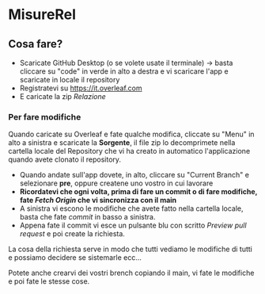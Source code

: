 # MisureRel

Cosa fare?
---------------------

* Scaricate GitHub Desktop (o se volete usate il terminale) -> basta cliccare su "code" in verde in alto a destra e vi scaricare l'app e scaricate in locale il repository
* Registratevi su https://it.overleaf.com
* E caricate la zip *Relazione*

### Per fare modifiche

Quando caricate su Overleaf e fate qualche modifica, cliccate su "Menu" in alto a sinistra e scaricate la **Sorgente**, il file zip lo decomprimete nella cartella locale del Repository che vi ha creato in automatico l'applicazione quando avete clonato il repository.
* Quando andate sull'app dovete, in alto, cliccare su "Current Branch" e selezionare **pre**, oppure createne uno vostro in cui lavorare
* **Ricordatevi che ogni volta, prima di fare un commit o di fare modifiche, fate *Fetch Origin* che vi sincronizza con il main**
* A sinistra vi escono le modifiche che avete fatto nella cartella locale, basta che fate *commit* in basso a sinistra.
* Appena fate il commit vi esce un pulsante blu con scritto *Preview pull request* e poi create la richiesta.

La cosa della richiesta serve in modo che tutti vediamo le modifiche di tutti e possiamo decidere se sistemarle ecc...

Potete anche crearvi dei vostri brench copiando il main, vi fate le modifiche e poi fate le stesse cose.

